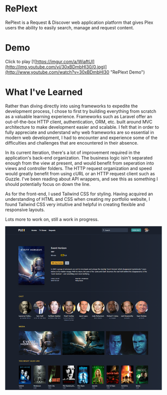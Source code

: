 # RePlext

  RePlext is a Request & Discover web application platform that gives Plex users the ability to easily search, manage and request content.   
  
# Demo

Click to play
[![https://imgur.com/a/WiaftUl](http://img.youtube.com/vi/30xBDmbHI30/0.jpg)](http://www.youtube.com/watch?v=30xBDmbHI30 "RePlext Demo")

# What I've Learned
  Rather than diving directly into using frameworks to expedite the development process, I chose to first try building everything from scratch as a valuable learning experience. Frameworks such as Laravel offer an out-of-the-box HTTP client, authentication, ORM, etc. built around MVC architecture to make development easier and scalable. I felt that in order to fully appreciate and understand why web frameworks are so essential in modern web development, I had to encounter and experience some of the difficulties and challenges that are encountered in their absence. 
  
  In its current iteration, there's a lot of improvement required in the application's back-end organization. The business logic isin't separated enough from the view at present, and would benefit from seperation into views and controller folders. The HTTP request organization and speed would greatly benefit from using cURL or an HTTP request client such as Guzzle. I've been reading about API wrappers, and see this as something I should potentially focus on down the line.
  
  As for the front-end, I used Tailwind CSS for styling. Having acquired an understanding of HTML and CSS when creating my portfolio website, I found Tailwind CSS very intuitive and helpful in creating flexible and responsive layouts.
  
Lots more to work on, still a work in progress.

![](assets/images/maincard_screenshot.jpg)

